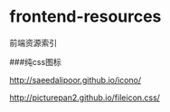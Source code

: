 # frontend-resources
前端资源索引


###纯css图标

http://saeedalipoor.github.io/icono/

http://picturepan2.github.io/fileicon.css/
